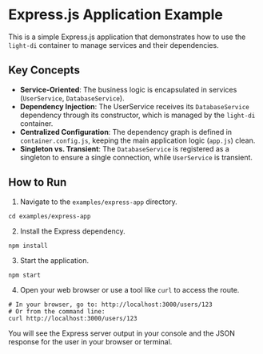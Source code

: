 # Express.js Application Example

This is a simple Express.js application that demonstrates how to use the `light-di` container to manage services and their dependencies.

## Key Concepts

* **Service-Oriented**: The business logic is encapsulated in services (`UserService`, `DatabaseService`).
* **Dependency Injection**: The UserService receives its `DatabaseService` dependency through its constructor, which is managed by the `light-di` container.
* **Centralized Configuration**: The dependency graph is defined in `container.config.js`, keeping the main application logic (`app.js`) clean.
* **Singleton vs. Transient**: The `DatabaseService` is registered as a singleton to ensure a single connection, while `UserService` is transient.

## How to Run

1. Navigate to the `examples/express-app` directory.
```
cd examples/express-app
```
2. Install the Express dependency.
```
npm install
```
3. Start the application.
```
npm start
```
4. Open your web browser or use a tool like `curl` to access the route.
```
# In your browser, go to: http://localhost:3000/users/123
# Or from the command line:
curl http://localhost:3000/users/123
```
You will see the Express server output in your console and the JSON response for the user in your browser or terminal.